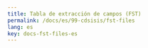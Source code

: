 ```yaml
---
title: Tabla de extracción de campos (FST)
permalink: /docs/es/99-cdsisis/fst-files
lang: es
key: docs-fst-files-es
---
```

